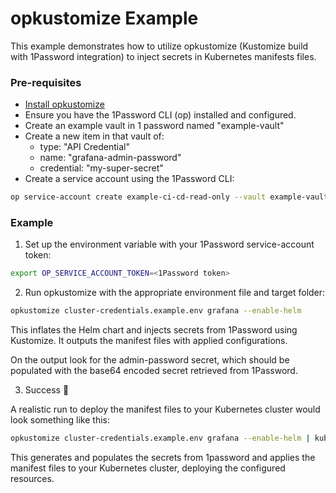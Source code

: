 # opkustomize Example

This example demonstrates how to utilize opkustomize (Kustomize build with 1Password integration) to inject secrets in
Kubernetes manifests files.

### Pre-requisites

- [Install opkustomize](https://github.com/alexbaeza/opkustomize/tree/main?tab=readme-ov-file#installation)
- Ensure you have the 1Password CLI (op) installed and configured.
- Create an example vault in 1 password named "example-vault"
- Create a new item in that vault of:
    - type: "API Credential"
    - name: "grafana-admin-password"
    - credential: "my-super-secret"
- Create a service account using the 1Password CLI:

```bash
op service-account create example-ci-cd-read-only --vault example-vault:read_items
```

### Example

1. Set up the environment variable with your 1Password service-account token:

```bash
export OP_SERVICE_ACCOUNT_TOKEN=<1Password token>
```

2. Run opkustomize with the appropriate environment file and target folder:

```bash
opkustomize cluster-credentials.example.env grafana --enable-helm
```

This inflates the Helm chart and injects secrets from 1Password using Kustomize. It outputs the manifest files
with applied configurations.

On the output look for the admin-password secret, which should be populated with the base64 encoded secret retrieved
from 1Password.

3. Success 🎉

A realistic run to deploy the manifest files to your Kubernetes cluster would look something like this:

```bash
opkustomize cluster-credentials.example.env grafana --enable-helm | kubectl apply -f -
```

This generates and populates the secrets from 1password and applies the manifest files to your Kubernetes cluster,
deploying the configured resources.
